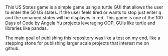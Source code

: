 This US States game is a simple game using a turtle GUI that allows the user to enter the 50 US states. If the user feels tired or wants to stop just enter q and the unnamed states will be displayes in red. This game is one of the 100 Days of Code by Angela Yu projects leveraging OOP, GUIs like turtle and libraries like pandas.

The main goal of publishing this repository was like a test on my end, like a stepping stone for publishing larger scale projects that interest me on github.

